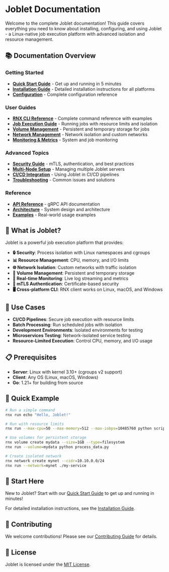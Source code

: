 # Joblet Documentation

Welcome to the complete Joblet documentation! This guide covers everything you need to know about installing, configuring, and using Joblet - a Linux-native job execution platform with advanced isolation and resource management.

## 📚 Documentation Overview

### Getting Started
- [**Quick Start Guide**](./QUICKSTART.md) - Get up and running in 5 minutes
- [**Installation Guide**](./INSTALLATION.md) - Detailed installation instructions for all platforms
- [**Configuration**](./CONFIGURATION.md) - Complete configuration reference

### User Guides
- [**RNX CLI Reference**](./RNX_CLI_REFERENCE.md) - Complete command reference with examples
- [**Job Execution Guide**](./JOB_EXECUTION.md) - Running jobs with resource limits and isolation
- [**Volume Management**](./VOLUME_MANAGEMENT.md) - Persistent and temporary storage for jobs
- [**Network Management**](./NETWORK_MANAGEMENT.md) - Network isolation and custom networks
- [**Monitoring & Metrics**](./MONITORING.md) - System and job monitoring

### Advanced Topics
- [**Security Guide**](./SECURITY.md) - mTLS, authentication, and best practices
- [**Multi-Node Setup**](./MULTI_NODE.md) - Managing multiple Joblet servers
- [**CI/CD Integration**](./CI_CD_INTEGRATION.md) - Using Joblet in CI/CD pipelines
- [**Troubleshooting**](./TROUBLESHOOTING.md) - Common issues and solutions

### Reference
- [**API Reference**](./API.md) - gRPC API documentation
- [**Architecture**](./DESIGN.md) - System design and architecture
- [**Examples**](./EXAMPLES.md) - Real-world usage examples

## 🚀 What is Joblet?

Joblet is a powerful job execution platform that provides:

- **🔒 Security**: Process isolation with Linux namespaces and cgroups
- **📊 Resource Management**: CPU, memory, and I/O limits
- **🌐 Network Isolation**: Custom networks with traffic isolation
- **💾 Volume Management**: Persistent and temporary storage
- **📡 Real-time Monitoring**: Live log streaming and metrics
- **🔐 mTLS Authentication**: Certificate-based security
- **🖥️ Cross-platform CLI**: RNX client works on Linux, macOS, and Windows

## 🎯 Use Cases

- **CI/CD Pipelines**: Secure job execution with resource limits
- **Batch Processing**: Run scheduled jobs with isolation
- **Development Environments**: Isolated environments for testing
- **Microservices Testing**: Network-isolated service testing
- **Resource-Limited Execution**: Control CPU, memory, and I/O usage

## 📋 Prerequisites

- **Server**: Linux with kernel 3.10+ (cgroups v2 support)
- **Client**: Any OS (Linux, macOS, Windows)
- **Go**: 1.21+ for building from source

## 🏃 Quick Example

```bash
# Run a simple command
rnx run echo "Hello, Joblet!"

# Run with resource limits
rnx run --max-cpu=50 --max-memory=512 --max-iobps=10485760 python script.py

# Use volumes for persistent storage
rnx volume create mydata --size=1GB --type=filesystem
rnx run --volume=mydata python process_data.py

# Create isolated network
rnx network create mynet --cidr=10.10.0.0/24
rnx run --network=mynet ./my-service
```

## 📖 Start Here

New to Joblet? Start with our [Quick Start Guide](./QUICKSTART.md) to get up and running in minutes!

For detailed installation instructions, see the [Installation Guide](./INSTALLATION.md).

## 🤝 Contributing

We welcome contributions! Please see our [Contributing Guide](../CONTRIBUTING.md) for details.

## 📄 License

Joblet is licensed under the [MIT License](../LICENSE).